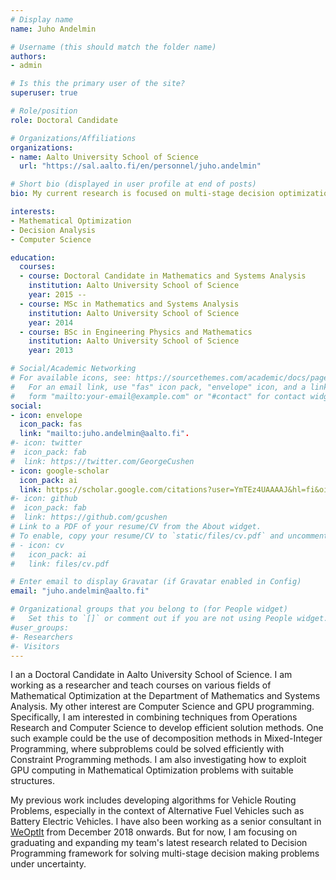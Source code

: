 ```yaml
---
# Display name
name: Juho Andelmin

# Username (this should match the folder name)
authors:
- admin

# Is this the primary user of the site?
superuser: true

# Role/position
role: Doctoral Candidate

# Organizations/Affiliations
organizations:
- name: Aalto University School of Science
  url: "https://sal.aalto.fi/en/personnel/juho.andelmin"

# Short bio (displayed in user profile at end of posts)
bio: My current research is focused on multi-stage decision optimization under uncertainty.

interests:
- Mathematical Optimization
- Decision Analysis
- Computer Science

education:
  courses:
  - course: Doctoral Candidate in Mathematics and Systems Analysis
    institution: Aalto University School of Science
    year: 2015 --
  - course: MSc in Mathematics and Systems Analysis
    institution: Aalto University School of Science
    year: 2014
  - course: BSc in Engineering Physics and Mathematics
    institution: Aalto University School of Science
    year: 2013

# Social/Academic Networking
# For available icons, see: https://sourcethemes.com/academic/docs/page-builder/#icons
#   For an email link, use "fas" icon pack, "envelope" icon, and a link in the
#   form "mailto:your-email@example.com" or "#contact" for contact widget.
social:
- icon: envelope
  icon_pack: fas
  link: "mailto:juho.andelmin@aalto.fi".
#- icon: twitter
#  icon_pack: fab
#  link: https://twitter.com/GeorgeCushen
- icon: google-scholar
  icon_pack: ai
  link: https://scholar.google.com/citations?user=YmTEz4UAAAAJ&hl=fi&oi=ao
#- icon: github
#  icon_pack: fab
#  link: https://github.com/gcushen
# Link to a PDF of your resume/CV from the About widget.
# To enable, copy your resume/CV to `static/files/cv.pdf` and uncomment the lines below.
# - icon: cv
#   icon_pack: ai
#   link: files/cv.pdf

# Enter email to display Gravatar (if Gravatar enabled in Config)
email: "juho.andelmin@aalto.fi"

# Organizational groups that you belong to (for People widget)
#   Set this to `[]` or comment out if you are not using People widget.
#user_groups:
#- Researchers
#- Visitors
---
```


I an a Doctoral Candidate in Aalto University School of Science. I am working as a researcher and teach courses on various fields of Mathematical Optimization at the Department of Mathematics and Systems Analysis. My other interest are Computer Science and GPU programming. Specifically, I am interested in combining techniques from Operations Research and Computer Science to develop efficient solution methods. One such example could be the use of decomposition methods in Mixed-Integer Programming, where subproblems could be solved efficiently with Constraint Programming methods. I am also investigating how to exploit GPU computing in Mathematical Optimization problems with suitable structures. 

My previous work includes developing algorithms for Vehicle Routing Problems, especially in the context of Alternative Fuel Vehicles such as Battery Electric Vehicles. I have also been working as a senior consultant in [WeOptIt](https://weoptit.com/) from December 2018 onwards. But for now, I am focusing on graduating and expanding my team's latest research related to Decision Programming framework for solving multi-stage decision making problems under uncertainty.  

